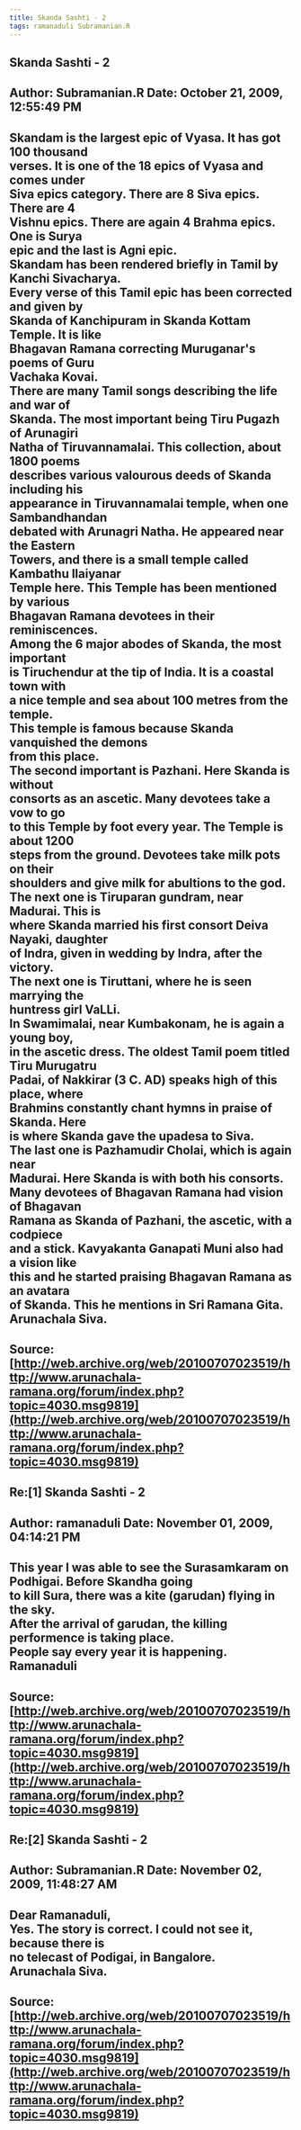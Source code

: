 ```yaml
--- 
title: Skanda Sashti - 2   
tags: ramanaduli Subramanian.R  
---  
```

## Skanda Sashti - 2  
Author: Subramanian.R       Date: October 21, 2009, 12:55:49 PM  
---  
Skandam is the largest epic of Vyasa. It has got 100 thousand   
verses. It is one of the 18 epics of Vyasa and comes under   
Siva epics category. There are 8 Siva epics. There are 4   
Vishnu epics. There are again 4 Brahma epics. One is Surya   
epic and the last is Agni epic.   
Skandam has been rendered briefly in Tamil by Kanchi Sivacharya.   
Every verse of this Tamil epic has been corrected and given by   
Skanda of Kanchipuram in Skanda Kottam Temple. It is like   
Bhagavan Ramana correcting Muruganar's poems of Guru   
Vachaka Kovai.   
There are many Tamil songs describing the life and war of   
Skanda. The most important being Tiru Pugazh of Arunagiri   
Natha of Tiruvannamalai. This collection, about 1800 poems   
describes various valourous deeds of Skanda including his   
appearance in Tiruvannamalai temple, when one Sambandhandan   
debated with Arunagri Natha. He appeared near the Eastern   
Towers, and there is a small temple called Kambathu Ilaiyanar   
Temple here. This Temple has been mentioned by various   
Bhagavan Ramana devotees in their reminiscences.   
Among the 6 major abodes of Skanda, the most important   
is Tiruchendur at the tip of India. It is a coastal town with   
a nice temple and sea about 100 metres from the temple.   
This temple is famous because Skanda vanquished the demons   
from this place.   
The second important is Pazhani. Here Skanda is without   
consorts as an ascetic. Many devotees take a vow to go   
to this Temple by foot every year. The Temple is about 1200   
steps from the ground. Devotees take milk pots on their   
shoulders and give milk for abultions to the god.   
The next one is Tiruparan gundram, near Madurai. This is   
where Skanda married his first consort Deiva Nayaki, daughter   
of Indra, given in wedding by Indra, after the victory.   
The next one is Tiruttani, where he is seen marrying the   
huntress girl VaLLi.   
In Swamimalai, near Kumbakonam, he is again a young boy,   
in the ascetic dress. The oldest Tamil poem titled Tiru Murugatru   
Padai, of Nakkirar (3 C. AD) speaks high of this place, where   
Brahmins constantly chant hymns in praise of Skanda. Here   
is where Skanda gave the upadesa to Siva.   
The last one is Pazhamudir Cholai, which is again near   
Madurai. Here Skanda is with both his consorts.   
Many devotees of Bhagavan Ramana had vision of Bhagavan   
Ramana as Skanda of Pazhani, the ascetic, with a codpiece   
and a stick. Kavyakanta Ganapati Muni also had a vision like   
this and he started praising Bhagavan Ramana as an avatara   
of Skanda. This he mentions in Sri Ramana Gita.   
Arunachala Siva.
 ---  
Source:[http://web.archive.org/web/20100707023519/http://www.arunachala-ramana.org/forum/index.php?topic=4030.msg9819](http://web.archive.org/web/20100707023519/http://www.arunachala-ramana.org/forum/index.php?topic=4030.msg9819)   
---  

## Re:[1] Skanda Sashti - 2  
Author: ramanaduli          Date: November 01, 2009, 04:14:21 PM  
---  
This year I was able to see the Surasamkaram on Podhigai. Before Skandha going  
to kill Sura, there was a kite (garudan) flying in the sky.   
After the arrival of garudan, the killing performence is taking place.   
People say every year it is happening.   
Ramanaduli
 ---  
Source:[http://web.archive.org/web/20100707023519/http://www.arunachala-ramana.org/forum/index.php?topic=4030.msg9819](http://web.archive.org/web/20100707023519/http://www.arunachala-ramana.org/forum/index.php?topic=4030.msg9819)   
---  

## Re:[2] Skanda Sashti - 2  
Author: Subramanian.R       Date: November 02, 2009, 11:48:27 AM  
---  
Dear Ramanaduli,   
Yes. The story is correct. I could not see it, because there is   
no telecast of Podigai, in Bangalore.   
Arunachala Siva.
 ---  
Source:[http://web.archive.org/web/20100707023519/http://www.arunachala-ramana.org/forum/index.php?topic=4030.msg9819](http://web.archive.org/web/20100707023519/http://www.arunachala-ramana.org/forum/index.php?topic=4030.msg9819)   
---  

